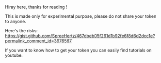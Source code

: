 Hiray here, thanks for reading !


This is made only for experimental purpose, please do not share your token to anyone.

Here's the risks:
https://gist.github.com/SpreeHertz/467dbeb05f261d1b92fe6f8d6d2dcc1e?permalink_comment_id=3976567

If you want to know how to get your token you can easily find tutorials on youtube.
